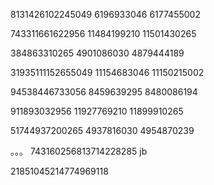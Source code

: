 



8131426102245049
6196933046
6177455002

743311661622956
11484199210
11501430265

384863310265
4901086030
4879444189

31935111152655049
11154683046
11150215002

94538446733056
8459639295
8480086194

911893032956
11927769210
11899910265

51744937200265
4937816030
4954870239


。。。
743160256813714228285
jb


21851045214774969118



